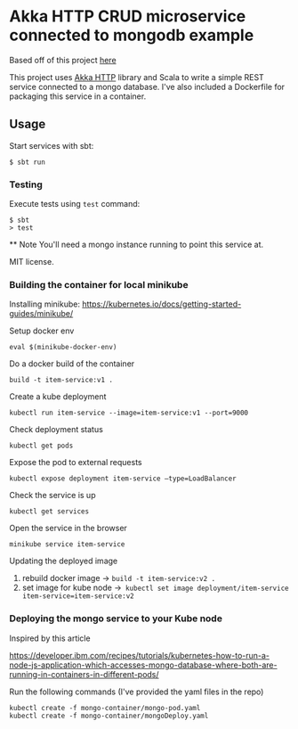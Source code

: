 # Akka HTTP CRUD microservice connected to mongodb example
Based off of this project [here](https://github.com/theiterators/akka-http-microservice)


This project uses [Akka HTTP](http://doc.akka.io/docs/akka-http/current/scala/http/) library and Scala to write a simple REST service connected to a mongo database.
I've also included a Dockerfile for packaging this service in a container.

## Usage

Start services with sbt:

```
$ sbt run
```

### Testing

Execute tests using `test` command:

```
$ sbt
> test
```

** Note
You'll need a mongo instance running to point this service at.

MIT license.


### Building the container for local minikube
Installing minikube: https://kubernetes.io/docs/getting-started-guides/minikube/

Setup docker env
```
eval $(minikube-docker-env)
```

Do a docker build of the container
```
build -t item-service:v1 .
```

Create a kube deployment
```
kubectl run item-service --image=item-service:v1 --port=9000
```

Check deployment status
```
kubectl get pods
```

Expose the pod to external requests
```
kubectl expose deployment item-service —type=LoadBalancer
```

Check the service is up
```
kubectl get services
```

Open the service in the browser
```
minikube service item-service
```

Updating the deployed image
1. rebuild docker image -> ```build -t item-service:v2 .```
2. set image for kube node ->``` kubectl set image deployment/item-service item-service=item-service:v2```


### Deploying the mongo service to your Kube node
Inspired by this article

https://developer.ibm.com/recipes/tutorials/kubernetes-how-to-run-a-node-js-application-which-accesses-mongo-database-where-both-are-running-in-containers-in-different-pods/

Run the following commands (I've provided the yaml files in the repo)
```
kubectl create -f mongo-container/mongo-pod.yaml
kubectl create -f mongo-container/mongoDeploy.yaml

```
